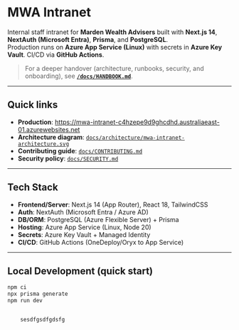 # MWA Intranet

Internal staff intranet for **Marden Wealth Advisers** built with **Next.js 14**, **NextAuth (Microsoft Entra)**, **Prisma**, and **PostgreSQL**.  
Production runs on **Azure App Service (Linux)** with secrets in **Azure Key Vault**. CI/CD via **GitHub Actions**.

> For a deeper handover (architecture, runbooks, security, and onboarding), see **[`/docs/HANDBOOK.md`](docs/HANDBOOK.md)**.

---

## Quick links

- **Production**: https://mwa-intranet-c4hzepe9d9ghcdhd.australiaeast-01.azurewebsites.net  
- **Architecture diagram**: [`docs/architecture/mwa-intranet-architecture.svg`](docs/architecture/mwa-intranet-architecture.svg)
- **Contributing guide**: [`docs/CONTRIBUTING.md`](docs/CONTRIBUTING.md)
- **Security policy**: [`docs/SECURITY.md`](docs/SECURITY.md)

---

## Tech Stack

- **Frontend/Server**: Next.js 14 (App Router), React 18, TailwindCSS  
- **Auth**: NextAuth (Microsoft Entra / Azure AD)  
- **DB/ORM**: PostgreSQL (Azure Flexible Server) + Prisma  
- **Hosting**: Azure App Service (Linux, Node 20)  
- **Secrets**: Azure Key Vault + Managed Identity  
- **CI/CD**: GitHub Actions (OneDeploy/Oryx to App Service)

---

## Local Development (quick start)

```bash
npm ci
npx prisma generate
npm run dev


    sesdfgsdfgdsfg
